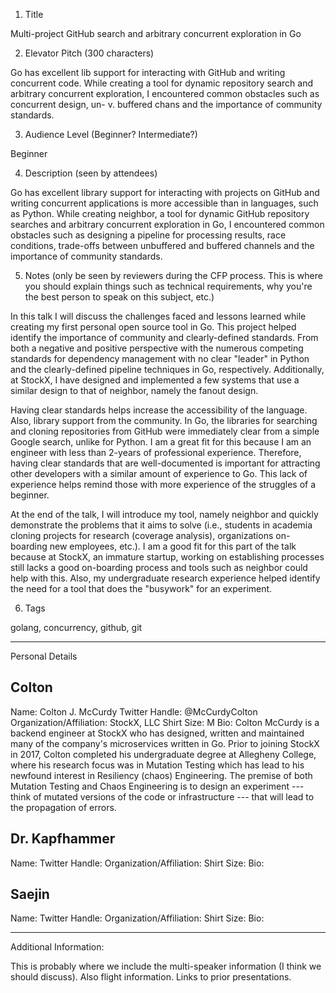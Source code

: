 1. Title

  Multi-project GitHub search and arbitrary concurrent exploration in Go

2. Elevator Pitch (300 characters)

  Go has excellent lib support for interacting with GitHub and writing concurrent
  code. While creating a tool for dynamic repository search and arbitrary concurrent
  exploration, I encountered common obstacles such as concurrent design, un- v. buffered
  chans and the importance of community standards.

3. Audience Level (Beginner? Intermediate?)

  Beginner

4. Description (seen by attendees)

  Go has excellent library support for interacting with projects on GitHub and
  writing concurrent applications is more accessible than in languages, such as Python.
  While creating neighbor, a tool for dynamic GitHub repository searches and arbitrary
  concurrent exploration in Go, I encountered common obstacles such as designing
  a pipeline for processing results, race conditions, trade-offs between unbuffered and buffered
  channels and the importance of community standards.

5. Notes (only be seen by reviewers during the CFP process. This is where you should explain things such as technical requirements, why you're the best person to speak on this subject, etc.)

  In this talk I will discuss the challenges faced and lessons learned while creating
  my first personal open source tool in Go. This project helped identify the importance of
  community and clearly-defined standards. From both a negative and positive perspective
  with the numerous competing standards for dependency management with no clear
  "leader" in Python and the clearly-defined pipeline techniques in Go, respectively.
  Additionally, at StockX, I have designed and implemented a few systems that use a
  similar design to that of neighbor, namely the fanout design.

  Having clear standards helps increase the accessibility of the language. Also,
  library support from the community. In Go, the libraries for searching and cloning
  repositories from GitHub were immediately clear from a simple Google search, unlike
  for Python. I am a great fit for this because I am an engineer with less than 2-years
  of professional experience. Therefore, having clear standards that are well-documented
  is important for attracting other developers with a similar amount of experience
  to Go. This lack of experience helps remind those with more experience of the
  struggles of a beginner.

  At the end of the talk, I will introduce my tool, namely neighbor
  and quickly demonstrate the problems that it aims to solve (i.e., students in
  academia cloning projects for research (coverage analysis), organizations
  on-boarding new employees, etc.). I am a good fit for this part of the talk because
  at StockX, an immature startup, working on establishing processes still lacks
  a good on-boarding process and tools such as neighbor could help with this. Also,
  my undergraduate research experience helped identify the need for a tool that
  does the "busywork" for an experiment.

6. Tags

  golang, concurrency, github, git

---

Personal Details 

## Colton
Name: Colton J. McCurdy
Twitter Handle: @McCurdyColton
Organization/Affiliation: StockX, LLC
Shirt Size: M
Bio: Colton McCurdy is a backend engineer at StockX who has designed, written
and maintained many of the company's microservices written in Go. Prior to joining
StockX in 2017, Colton completed his undergraduate degree at Allegheny College, where
his research focus was in Mutation Testing which has lead to his newfound interest
in Resiliency (chaos) Engineering. The premise of both Mutation Testing and Chaos
Engineering is to design an experiment --- think of mutated versions of the code
or infrastructure --- that will lead to the propagation of errors.

## Dr. Kapfhammer
Name:
Twitter Handle:
Organization/Affiliation:
Shirt Size:
Bio:

## Saejin
Name:
Twitter Handle:
Organization/Affiliation:
Shirt Size:
Bio:

---

Additional Information:

This is probably where we include the multi-speaker information (I think we should discuss).
Also flight information. Links to prior presentations.

